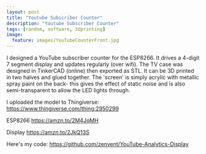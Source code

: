 ```yaml
---
layout: post
title: "Youtube Subscriber Counter"
description: "Youtube Subscriber Counter"
tags: [random, software, 3dprinting]
image:
  feature: images/YouTubeCounterFront.jpg
---
```


I designed a YouTube subscriber counter for the ESP8266. It drives a 4-digit 7 segment display and updates regularly (over wifi).
The TV case was designed in TinkerCAD (online) then exported as STL. It can be 3D printed in two halves and glued together.
The 'screen' is simply acrylic with metallic spray paint on the back- this gives the effect of static noise and is also semi-transparent to allow the LED lights through.

I uploaded the model to Thingiverse:
https://www.thingiverse.com/thing:2950299

ESP8266
https://amzn.to/2M4JqMH

Display
https://amzn.to/2JkQ13S

Here's my code:
https://github.com/zenvent/YouTube-Analytics-Display
